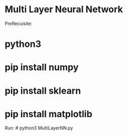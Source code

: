 
# **Multi Layer Neural Network**

PreRecuisite: 

# python3 

# pip install numpy 

# pip install sklearn 

# pip install matplotlib

Run: # python3 MultiLayerNN.py

